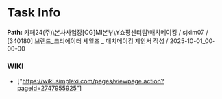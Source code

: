 # Task Info

**Path:** 카페24(주)\본사사업장\[CG]MI본부\Y쇼핑센터팀\매치메이킹 / sjkim07 / [340180] 브랜드_크리에이터 세일즈 _ 매치메이킹 제안서 작성 / 2025-10-01_00-00-00

### WIKI
- ["https://wiki.simplexi.com/pages/viewpage.action?pageId=2747955925"]

